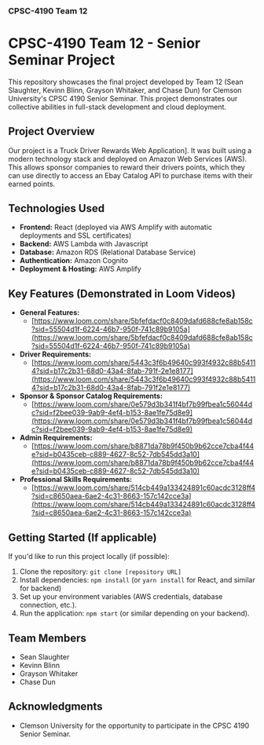 ### CPSC-4190 Team 12
# CPSC-4190 Team 12 - Senior Seminar Project

This repository showcases the final project developed by Team 12 (Sean Slaughter, Kevinn Blinn, Grayson Whitaker, and Chase Dun) for Clemson University's CPSC 4190 Senior Seminar. This project demonstrates our collective abilities in full-stack development and cloud deployment.

## Project Overview

Our project is a Truck Driver Rewards Web Application]. It was built using a modern technology stack and deployed on Amazon Web Services (AWS).
This allows sponsor companies to reward their drivers points, which they can use directly to access an Ebay Catalog API to purchase items with their earned points.

## Technologies Used

* **Frontend:** React (deployed via AWS Amplify with automatic deployments and SSL certificates)
* **Backend:** AWS Lambda with Javascript
* **Database:** Amazon RDS (Relational Database Service)
* **Authentication:** Amazon Cognito
* **Deployment & Hosting:** AWS Amplify

## Key Features (Demonstrated in Loom Videos)

* **General Features:**
    * [https://www.loom.com/share/5bfefdacf0c8409dafd688cfe8ab158c?sid=55504d1f-6224-46b7-950f-741c89b9105a](https://www.loom.com/share/5bfefdacf0c8409dafd688cfe8ab158c?sid=55504d1f-6224-46b7-950f-741c89b9105a)
* **Driver Requirements:**
    * [https://www.loom.com/share/5443c3f6b49640c993f4932c88b54114?sid=b17c2b31-68d0-43a4-8fab-791f-2e1e8177](https://www.loom.com/share/5443c3f6b49640c993f4932c88b54114?sid=b17c2b31-68d0-43a4-8fab-791f2e1e8177)
* **Sponsor & Sponsor Catalog Requirements:**
    * [https://www.loom.com/share/0e579d3b341f4bf7b99fbea1c56044dc?sid=f2bee039-9ab9-4ef4-b153-8ae1fe75d8e9](https://www.loom.com/share/0e579d3b341f4bf7b99fbea1c56044dc?sid=f2bee039-9ab9-4ef4-b153-8ae1fe75d8e9)
* **Admin Requirements:**
    * [https://www.loom.com/share/b8871da78b9f450b9b62cce7cba4f44e?sid=b0435ceb-c889-4627-8c52-7db545dd3a10](https://www.loom.com/share/b8871da78b9f450b9b62cce7cba4f44e?sid=b0435ceb-c889-4627-8c52-7db545dd3a10)
* **Professional Skills Requirements:**
    * [https://www.loom.com/share/514cb449a133424891c60acdc3128ff4?sid=c8650aea-6ae2-4c31-8663-157c142cce3a](https://www.loom.com/share/514cb449a133424891c60acdc3128ff4?sid=c8650aea-6ae2-4c31-8663-157c142cce3a)

## Getting Started (If applicable)

If you'd like to run this project locally (if possible):

1.  Clone the repository: `git clone [repository URL]`
2.  Install dependencies: `npm install` (or `yarn install` for React, and similar for backend)
3.  Set up your environment variables (AWS credentials, database connection, etc.).
4.  Run the application: `npm start` (or similar depending on your backend).

## Team Members

* Sean Slaughter
* Kevinn Blinn
* Grayson Whitaker
* Chase Dun

## Acknowledgments

* Clemson University for the opportunity to participate in the CPSC 4190 Senior Seminar.
